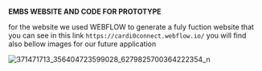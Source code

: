 **EMBS WEBSITE AND CODE FOR PROTOTYPE**


for the website we used WEBFLOW to generate a fuly fuction website that you can see in this link `https://cardi0connect.webflow.io/` 
you will find also bellow images for our future application 



![371471713_356404723599028_6279825700364222354_n](https://github.com/ahmedneffati2001/embs_challenge/assets/150074855/54eaad4b-c3a3-4811-a86a-d702b7132f9b)
